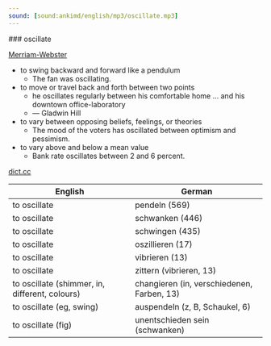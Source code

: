 ```yaml
---
sound: [sound:ankimd/english/mp3/oscillate.mp3]
---
```


\### oscillate

[Merriam-Webster](https://www.merriam-webster.com/dictionary/oscillate)

- to swing backward and forward like a pendulum
    - The fan was oscillating.
- to move or travel back and forth between two points
    - he oscillates regularly between his comfortable home … and his downtown office-laboratory
    - — Gladwin Hill
- to vary between opposing beliefs, feelings, or theories
    - The mood of the voters has oscillated between optimism and pessimism.
- to vary above and below a mean value
    - Bank rate oscillates between 2 and 6 percent.

[dict.cc](https://www.dict.cc/oscillate)

| English        | German       |
| -------------- | ------------ |
| to oscillate | pendeln (569) |
| to oscillate | schwanken (446) |
| to oscillate | schwingen (435) |
| to oscillate | oszillieren (17) |
| to oscillate | vibrieren (13) |
| to oscillate | zittern (vibrieren, 13) |
| to oscillate (shimmer, in, different, colours) | changieren (in, verschiedenen, Farben, 13) |
| to oscillate (eg, swing) | auspendeln (z, B, Schaukel, 6) |
| to oscillate (fig) | unentschieden sein (schwanken) |
